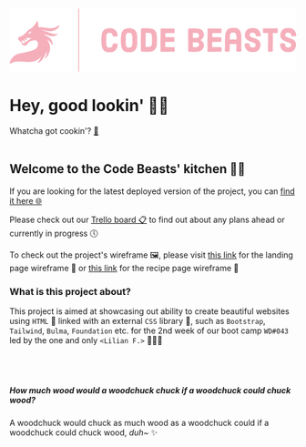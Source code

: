![](https://raw.githubusercontent.com/Mochibunn/WD43CookBook/main/res/img/codebeasts.png)
# Hey, good lookin' 👋🏼
Whatcha got cookin'? [🍳](https://www.youtube.com/watch?v=tunFYrXANHs "YouTube link for the reference song")
<br>
<br>
## Welcome to the Code Beasts' kitchen 🍲🐉
If you are looking for the latest deployed version of the project, you can [find it here 🌐](https://mochibunn.github.io/WD43CookBook "Latest deployed version of the project")

Please check out our [Trello board 📋](https://trello.com/b/9xB9pfNt/wd043-cookbook-group-1 "Group's Trello board") to find out about any plans ahead or currently in progress 🕔

To check out the project's wireframe 🖼️, please visit [this link](https://www.canva.com/design/DAFtNm5pVms/0u1MmWH0mTZvNzk3VpFtRA/view?utm_content=DAFtNm5pVms&bunny=true "Landing page wireframe") for the landing page wireframe 🛬 or [this link](https://www.canva.com/design/DAFtNxxFp0Q/Ah9_VVyZ5BSGYyBkX_0x_w/view?utm_content=DAFtNxxFp0Q&bunny=true "Recipe page wireframe") for the recipe page wireframe 📑
<br>
### What is this project about?
This project is aimed at showcasing out ability to create beautiful websites using `HTML` 📄 linked with an external `CSS` library 🧩, such as `Bootstrap`, `Tailwind`, `Bulma`, `Foundation` etc. for the 2nd week of our boot camp `WD#043` led by the one and only `<Lilian F.>` 👩🏻‍🏫
<br>
<br>
<br>
<br>
##### How much wood would a woodchuck chuck if a woodchuck could chuck wood? 
A woodchuck would chuck as much wood as a woodchuck could if a woodchuck could chuck wood, *duh~* ✨